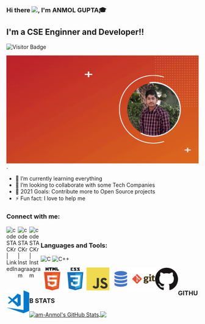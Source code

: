 ### Hi there <img src="https://github.com/TheDudeThatCode/TheDudeThatCode/blob/master/Assets/Hi.gif" width="27px">, I'm ANMOL GUPTA🎓 
## I'm a CSE Enginner and Developer!!  
![Visitor Badge](https://visitor-badge.laobi.icu/badge?page_id=am-Anmol.am-Anmol)
<div>
  <img align="left" alt="GIF" src="https://github.com/am-Anmol/am-Anmol/blob/main/IMG/Github.gif" />
  
  </div>
  .  

- 🌱 I’m currently learning everything 
- 👯 I’m looking to collaborate with some Tech Companies
- 🥅 2021 Goals: Contribute more to Open Source projects
- ⚡ Fun fact: I love to help me

### Connect with me:

[<img align="left" alt="codeSTACKr | LinkedIn" width="30px" src="https://cdn.jsdelivr.net/npm/simple-icons@v3/icons/linkedin.svg" />][linkedin]
[<img align="left" alt="codeSTACKr | Instagram" width="30px" src="https://cdn.jsdelivr.net/npm/simple-icons@v3/icons/instagram.svg" />][instagram]
[<img align="left" alt="codeSTACKr | Instagram" width="30px" src="https://cdn.jsdelivr.net/npm/simple-icons@v3/icons/facebook.svg" />][facebook]

<br />


### Languages and Tools:
![C](https://img.shields.io/badge/-C-000?&logo=C)
![C++](https://img.shields.io/badge/-C++-00599C?style=flat-square&logo=c)

[<img align="left" alt="HTML5" width="60px" src="https://raw.githubusercontent.com/github/explore/80688e429a7d4ef2fca1e82350fe8e3517d3494d/topics/html/html.png" />][html ]
[<img align="left" alt="CSS3" width="60px" src="https://raw.githubusercontent.com/github/explore/80688e429a7d4ef2fca1e82350fe8e3517d3494d/topics/css/css.png" />][css]
[<img align="left" alt="JavaScript" width="60px" src="https://raw.githubusercontent.com/github/explore/80688e429a7d4ef2fca1e82350fe8e3517d3494d/topics/javascript/javascript.png" />][javascript ]
[<img align="left" alt="SQL" width="60px" src="https://raw.githubusercontent.com/github/explore/80688e429a7d4ef2fca1e82350fe8e3517d3494d/topics/sql/sql.png" />][sql ]
[<img align="left" alt="Git" width="60px" src="https://raw.githubusercontent.com/github/explore/80688e429a7d4ef2fca1e82350fe8e3517d3494d/topics/git/git.png" />][git ]
[<img align="left" alt="GitHub" width="60px" src="https://raw.githubusercontent.com/github/explore/78df643247d429f6cc873026c0622819ad797942/topics/github/github.png" />][github ] 
[<img align="left" alt="Visual Studio Code" width="60px" src="https://raw.githubusercontent.com/github/explore/80688e429a7d4ef2fca1e82350fe8e3517d3494d/topics/visual-studio-code/visual-studio-code.png" />][vscode]

<br />
<br />

### GITHUB STATS
<a href="https://github.com/am-Anmol/github-readme-stats">
  <img align="center" alt="am-Anmol's GitHub Stats" src="https://github-readme-stats.codestackr.vercel.app/api?username=am-Anmol&show_icons=true&hide_border=true&&hide=prs,contribs" />
</a>

<a href="https://github.com/am-Anmol/github-readme-stats">
 
  <img align="center" src="https://github-readme-stats.anuraghazra1.vercel.app/api/top-langs/?username=am-Anmol&layout=compact" />
</a>



[instagram]: https://instagram.com/anm0lgupta
[linkedin]: https://www.linkedin.com/in/anmol-gupta-79b8321b2/
[facebook]: https://m.facebook.com/ANM0LGUPTA
[vscode]: https://code.visualstudio.com
[html ]: https://www.w3schools.com/html/
[css ]: https://www.w3schools.com/css/
[javascript ]: https://www.w3schools.com/js/DEFAULT.asp
[sql ]: https://www.w3schools.com/sql/
[git ]: https://git-scm.com/
[github ]: https://github.com/


